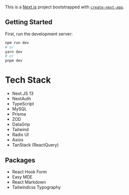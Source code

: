 This is a [Next.js](https://nextjs.org/) project bootstrapped with [`create-next-app`](https://github.com/vercel/next.js/tree/canary/packages/create-next-app).

## Getting Started

First, run the development server:

```bash
npm run dev
# or
yarn dev
# or
pnpm dev
```

# Tech Stack

- Next.JS 13
- NextAuth
- TypeScript
- MySQL
- Prisma
- ZOD
- DataGrip
- Tailwind
- Radix UI
- Axios
- TanStack (ReactQuery)

## Packages

- React Hook Form
- Easy MDE
- React Markdown
- Tailwindcss Typography
